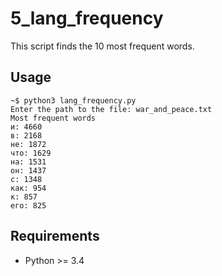 5_lang_frequency
================

This script finds the 10 most frequent words.

Usage
-----

```
~$ python3 lang_frequency.py 
Enter the path to the file: war_and_peace.txt
Most frequent words
и: 4660
в: 2168
не: 1872
что: 1629
на: 1531
он: 1437
с: 1348
как: 954
к: 857
его: 825
```

Requirements
------------

- Python >= 3.4
